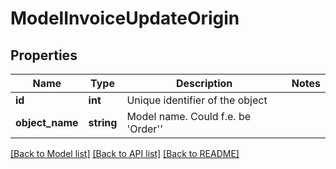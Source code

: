 # ModelInvoiceUpdateOrigin

## Properties
Name | Type | Description | Notes
------------ | ------------- | ------------- | -------------
**id** | **int** | Unique identifier of the object | 
**object_name** | **string** | Model name. Could f.e. be &#x27;Order&#x27;&#x27; | 

[[Back to Model list]](../../README.md#documentation-for-models) [[Back to API list]](../../README.md#documentation-for-api-endpoints) [[Back to README]](../../README.md)

